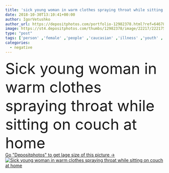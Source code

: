 ```yaml
---
title: 'sick young woman in warm clothes spraying throat while sitting on couch at home'
date: 2018-10-30T13:10:41+00:00
author: IgorVetushko
author_url: https://depositphotos.com/portfolio-12982378.html?ref=64678756
image: https://st4.depositphotos.com/thumbs/12982378/image/22217/222175950/api_thumb_450.jpg?forcejpeg=true
type: "post"
tags: ['person' ,'female' ,'people' ,'caucasian' ,'illness' ,'youth' ,'medical' ,'spray' ,'scarf' ,'cold' ,'winter' ,'freeze' ,'indoor' ,'home' ,'woman' ,'treatment' ,'disease' ,'temperature' ,'problem' ,'negative' ,'apartment' ,'spraying' ,'flu' ,'sofa' ,'sick' ,'coldly' ,'drugs' ,'pills' ,'couch' ,'medicines' ,'meds' ,'sickness' ,'symptoms' ,'uncomfortable' ,'diseased' ,'young adult' ,'Living Room' ,'sore throat' ,'coronavirus' ]
categories: 
  - negative
---
```

<div aling="center">
            <font size="60"> Sick young woman in warm clothes spraying throat while sitting on couch at home</font>   
</div>
<div>
    <a href='https://depositphotos.com/222175950/stock-photo-sick-young-woman-warm-clothes.html?ref=64678756' target=_blank > Go "Depositphotos" to get lage size of this picture ->
        <img href='https://depositphotos.com/222175950/stock-photo-sick-young-woman-warm-clothes.html?ref=64678756' src='https://st4.depositphotos.com/12982378/22217/i/950/depositphotos_222175950-stock-photo-sick-young-woman-warm-clothes.jpg?forcejpeg=true' alt='Sick young woman in warm clothes spraying throat while sitting on couch at home' >
    </a>
</div>
